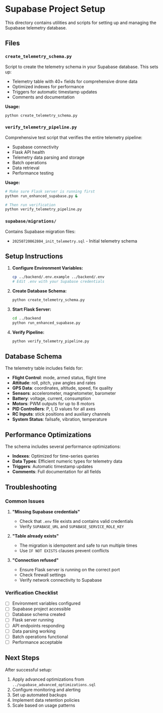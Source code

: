 # Supabase Project Setup

This directory contains utilities and scripts for setting up and managing the Supabase telemetry database.

## Files

### `create_telemetry_schema.py`
Script to create the telemetry schema in your Supabase database. This sets up:
- Telemetry table with 40+ fields for comprehensive drone data
- Optimized indexes for performance
- Triggers for automatic timestamp updates
- Comments and documentation

**Usage:**
```bash
python create_telemetry_schema.py
```

### `verify_telemetry_pipeline.py`
Comprehensive test script that verifies the entire telemetry pipeline:
- Supabase connectivity
- Flask API health
- Telemetry data parsing and storage
- Batch operations
- Data retrieval
- Performance testing

**Usage:**
```bash
# Make sure Flask server is running first
python run_enhanced_supabase.py &

# Then run verification
python verify_telemetry_pipeline.py
```

### `supabase/migrations/`
Contains Supabase migration files:
- `20250720062804_init_telemetry.sql` - Initial telemetry schema

## Setup Instructions

1. **Configure Environment Variables:**
   ```bash
   cp ../backend/.env.example ../backend/.env
   # Edit .env with your Supabase credentials
   ```

2. **Create Database Schema:**
   ```bash
   python create_telemetry_schema.py
   ```

3. **Start Flask Server:**
   ```bash
   cd ../backend
   python run_enhanced_supabase.py
   ```

4. **Verify Pipeline:**
   ```bash
   python verify_telemetry_pipeline.py
   ```

## Database Schema

The telemetry table includes fields for:
- **Flight Control**: mode, armed status, flight time
- **Attitude**: roll, pitch, yaw angles and rates
- **GPS Data**: coordinates, altitude, speed, fix quality
- **Sensors**: accelerometer, magnetometer, barometer
- **Battery**: voltage, current, consumption
- **Motors**: PWM outputs for up to 8 motors
- **PID Controllers**: P, I, D values for all axes
- **RC Inputs**: stick positions and auxiliary channels
- **System Status**: failsafe, vibration, temperature

## Performance Optimizations

The schema includes several performance optimizations:
- **Indexes**: Optimized for time-series queries
- **Data Types**: Efficient numeric types for telemetry data
- **Triggers**: Automatic timestamp updates
- **Comments**: Full documentation for all fields

## Troubleshooting

### Common Issues

1. **"Missing Supabase credentials"**
   - Check that `.env` file exists and contains valid credentials
   - Verify `SUPABASE_URL` and `SUPABASE_SERVICE_ROLE_KEY`

2. **"Table already exists"**
   - The migration is idempotent and safe to run multiple times
   - Use `IF NOT EXISTS` clauses prevent conflicts

3. **"Connection refused"**
   - Ensure Flask server is running on the correct port
   - Check firewall settings
   - Verify network connectivity to Supabase

### Verification Checklist

- [ ] Environment variables configured
- [ ] Supabase project accessible
- [ ] Database schema created
- [ ] Flask server running
- [ ] API endpoints responding
- [ ] Data parsing working
- [ ] Batch operations functional
- [ ] Performance acceptable

## Next Steps

After successful setup:
1. Apply advanced optimizations from `../supabase_advanced_optimizations.sql`
2. Configure monitoring and alerting
3. Set up automated backups
4. Implement data retention policies
5. Scale based on usage patterns